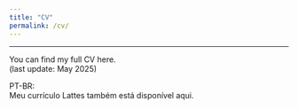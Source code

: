 ```yaml
---
title: "CV"
permalink: /cv/
---
```


------
You can find my full CV <a href="https://drive.google.com/file/d/1AeNhAtOLXVhdhoORTn6KpOhc5oFHFNTU/view" style="text-decoration: none">here</a>.<br>
(last update: May 2025)

PT-BR:<br>Meu currículo Lattes também está disponível <a href="http://lattes.cnpq.br/0908820044824584" style="text-decoration: none">aqui</a>.
